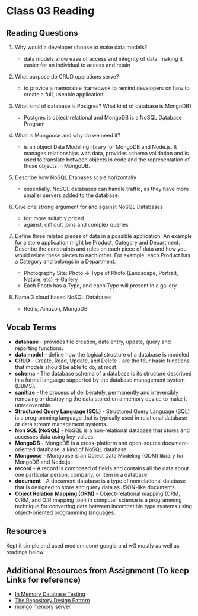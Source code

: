 # Class 03 Reading 

## Reading Questions 
1. Why would a developer choose to make data models?
    - data models allow ease of access and integrity of data, making it easier for an individual to access and retain 

2. What purpose do CRUD operations serve?
    - to provice a memorable frameowok to remind developers on how to create a full, useable application 

3. What kind of database is Postgres? What kind of database is MongoDB?
    - Postgres is object-relational and MongoDB is a NoSQL Database Program 

4. What is Mongoose and why do we need it?
    - is an object Data Modeling library for MongoDB and Node.js.  It manages relationships with data, provides schema validation and is used to translate between objects in code and the representation of those objects in MongoDB. 

5. Describe how NoSQL Dtabases scale horizontally
    - essentially, NoSQL databases can handle traffic, as they have more smaller servers added to the database.  

6. Give one strong argument for and against NoSQL Databases
    - for: more suitably priced 
    - against: difficult joins and complex queries 

7. Define three related pieces of data in a possible application. An example for a store application might be Product, Category and Department. Describe the constraints and rules on each piece of data and how you would relate these pieces to each other. For example, each Product has a Category and belongs in a Department.
    - Photography Site: Photo -> Type of Photo (Landscape, Portrait, Nature, etc) -> Gallery
    - Each Photo has a Type, and each Type will present in a gallery 

8. Name 3 cloud based NoSQL Databases
    - Redis, Amazon, MongoDB

## Vocab Terms 
- **database** - provides file creation, data entry, update, query and reporting functions.
- **data model** - define how the logical structure of a database is modeled
- **CRUD** - Create, Read, Update, and Delete - are the four basic functions that models should be able to do, at most.
- **schema** - The database schema of a database is its structure described in a formal language supported by the database management system (DBMS).
- **sanitize** - the process of deliberately, permanently and irreversibly removing or destroying the data stored on a memory device to make it unrecoverable.
- **Structured Query Language (SQL)** - Structured Query Language (SQL) is a programming language that is typically used in relational database or data stream management systems.
- **Non SQL (NoSQL)** - NoSQL is a non-relational database that stores and accesses data using key-values.
- **MongoDB** - MongoDB is a cross-platform and open-source document-oriented database, a kind of NoSQL database.
- **Mongoose** - Mongoose is an Object Data Modeling (ODM) library for MongoDB and Node.js.
- **record** - A record is composed of fields and contains all the data about one particular person, company, or item in a database.
- **document** - A document database is a type of nonrelational database that is designed to store and query data as JSON-like documents.
- **Object Relation Mapping (ORM)** - Object-relational mapping (ORM, O/RM, and O/R mapping tool) in computer science is a programming technique for converting data between incompatible type systems using object-oriented programming languages. 

## Resources 
Kept it simple and used medium.com/ google and w3 mostly as well as readings below

## Additional Resources from Assignment (To keep Links for reference)
- [In Memory Database Testing](https://dev.to/paulasantamaria/testing-node-js-mongoose-with-an-in-memory-database-32np)
- [The Repository Design Pattern](https://cubettech.com/resources/blog/introduction-to-repository-design-pattern/)
- [mongo memory server](https://www.npmjs.com/package/mongodb-memory-server)
